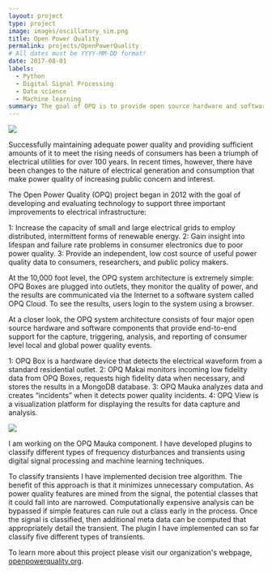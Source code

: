 ```yaml
---
layout: project
type: project
image: images/oscillatory_sim.png
title: Open Power Quality
permalink: projects/OpenPowerQuality
# All dates must be YYYY-MM-DD format!
date: 2017-08-01
labels:
  - Python
  - Digital Signal Processing
  - Data science
  - Machine learning
summary: The goal of OPQ is to provide open source hardware and software for low-cost distributed power quality data collection, analysis and visualization.
---
```


<img class="ui small right floated rounded image" src="../images/oscillatory_sim.png">

Successfully maintaining adequate power quality and providing sufficient amounts of it to meet the rising needs of consumers has been a triumph of electrical utilities for over 100 years. In recent times, however, there have been changes to the nature of electrical generation and consumption that make power quality of increasing public concern and interest.

The Open Power Quality (OPQ) project began in 2012 with the goal of developing and evaluating technology to support three important improvements to electrical infrastructure:

  1: Increase the capacity of small and large electrical grids to employ distributed, intermittent forms of renewable energy.
  2: Gain insight into lifespan and failure rate problems in consumer electronics due to poor power quality.
  3: Provide an independent, low cost source of useful power quality data to consumers, researchers, and public policy makers.

At the 10,000 foot level, the OPQ system architecture is extremely simple: OPQ Boxes are plugged into outlets, they monitor the quality of power, and the results are communicated via the Internet to a software system called OPQ Cloud. To see the results, users login to the system using a browser.

At a closer look, the OPQ system architecture consists of four major open source hardware and software components that provide end-to-end support for the capture, triggering, analysis, and reporting of consumer level local and global power quality events.

  1: OPQ Box is a hardware device that detects the electrical waveform from a standard residential outlet.
  2: OPQ Makai monitors incoming low fidelity data from OPQ Boxes, requests high fidelity data when necessary, and stores the results in a MongoDB database.
  3: OPQ Mauka analyzes data and creates “incidents” when it detects power quality incidents.
  4: OPQ View is a visualization platform for displaying the results for data capture and analysis.

<img class="ui small left floated rounded image" src="../images/opq_system.png">

I am working on the OPQ Mauka component. I have developed plugins to classify different types of frequency disturbances and transients using digital signal processing and machine learning techniques.

To classify transients I have implemented decision tree algorithm. The benefit of this approach is that it minimizes unnecessary computation. As power quality features are mined from the signal, the potential classes that it could fall into are narrowed. Computationally expensive analysis can be bypassed if simple features can rule out a class early in the process. Once the signal is classified, then additional meta data can be computed that appropriately detail the transient. The plugin I have implemented can so far classify five different types of transients.

To learn more about this project please visit our organization's webpage, [openpowerquality.org](https://openpowerquality.org/).
